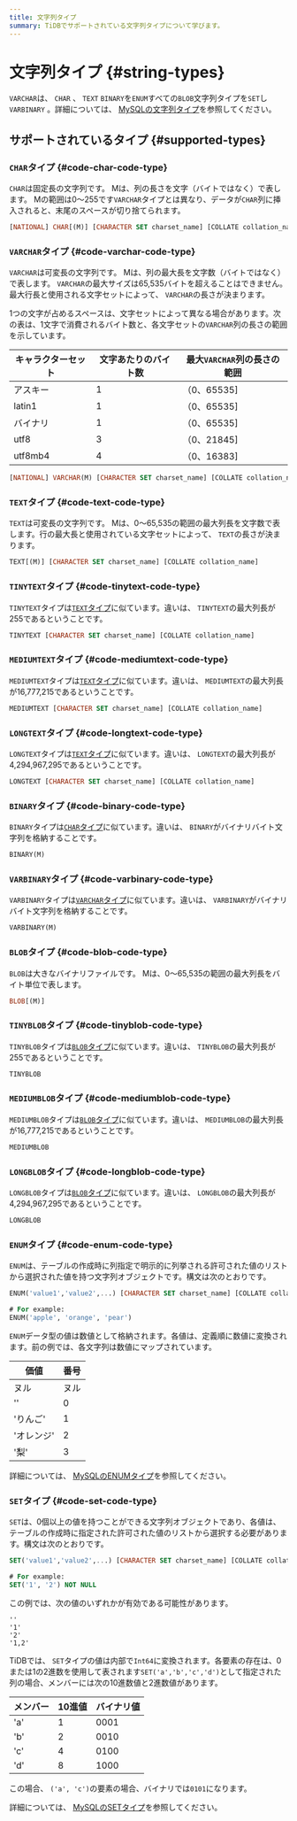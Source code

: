```yaml
---
title: 文字列タイプ
summary: TiDBでサポートされている文字列タイプについて学びます。
---
```


# 文字列タイプ {#string-types}

`VARCHAR`は、 `CHAR` 、 `TEXT` `BINARY`を`ENUM`すべての`BLOB`文字列タイプを`SET`し`VARBINARY` 。詳細については、 [MySQLの文字列タイプ](https://dev.mysql.com/doc/refman/5.7/en/string-types.html)を参照してください。

## サポートされているタイプ {#supported-types}

### <code>CHAR</code>タイプ {#code-char-code-type}

`CHAR`は固定長の文字列です。 Mは、列の長さを文字（バイトではなく）で表します。 Mの範囲は0〜255です`VARCHAR`タイプとは異なり、データが`CHAR`列に挿入されると、末尾のスペースが切り捨てられます。

```sql
[NATIONAL] CHAR[(M)] [CHARACTER SET charset_name] [COLLATE collation_name]
```

### <code>VARCHAR</code>タイプ {#code-varchar-code-type}

`VARCHAR`は可変長の文字列です。 Mは、列の最大長を文字数（バイトではなく）で表します。 `VARCHAR`の最大サイズは65,535バイトを超えることはできません。最大行長と使用される文字セットによって、 `VARCHAR`の長さが決まります。

1つの文字が占めるスペースは、文字セットによって異なる場合があります。次の表は、1文字で消費されるバイト数と、各文字セットの`VARCHAR`列の長さの範囲を示しています。

| キャラクターセット | 文字あたりのバイト数 | 最大`VARCHAR`列の長さの範囲 |
| --------- | ---------- | ------------------ |
| アスキー      | 1          | （0、65535]          |
| latin1    | 1          | （0、65535]          |
| バイナリ      | 1          | （0、65535]          |
| utf8      | 3          | （0、21845]          |
| utf8mb4   | 4          | （0、16383]          |

```sql
[NATIONAL] VARCHAR(M) [CHARACTER SET charset_name] [COLLATE collation_name]
```

### <code>TEXT</code>タイプ {#code-text-code-type}

`TEXT`は可変長の文字列です。 Mは、0〜65,535の範囲の最大列長を文字数で表します。行の最大長と使用されている文字セットによって、 `TEXT`の長さが決まります。

```sql
TEXT[(M)] [CHARACTER SET charset_name] [COLLATE collation_name]
```

### <code>TINYTEXT</code>タイプ {#code-tinytext-code-type}

`TINYTEXT`タイプは[`TEXT`タイプ](#text-type)に似ています。違いは、 `TINYTEXT`の最大列長が255であるということです。

```sql
TINYTEXT [CHARACTER SET charset_name] [COLLATE collation_name]
```

### <code>MEDIUMTEXT</code>タイプ {#code-mediumtext-code-type}

`MEDIUMTEXT`タイプは[`TEXT`タイプ](#text-type)に似ています。違いは、 `MEDIUMTEXT`の最大列長が16,777,215であるということです。

```sql
MEDIUMTEXT [CHARACTER SET charset_name] [COLLATE collation_name]
```

### <code>LONGTEXT</code>タイプ {#code-longtext-code-type}

`LONGTEXT`タイプは[`TEXT`タイプ](#text-type)に似ています。違いは、 `LONGTEXT`の最大列長が4,294,967,295であるということです。

```sql
LONGTEXT [CHARACTER SET charset_name] [COLLATE collation_name]
```

### <code>BINARY</code>タイプ {#code-binary-code-type}

`BINARY`タイプは[`CHAR`タイプ](#char-type)に似ています。違いは、 `BINARY`がバイナリバイト文字列を格納することです。

```sql
BINARY(M)
```

### <code>VARBINARY</code>タイプ {#code-varbinary-code-type}

`VARBINARY`タイプは[`VARCHAR`タイプ](#varchar-type)に似ています。違いは、 `VARBINARY`がバイナリバイト文字列を格納することです。

```sql
VARBINARY(M)
```

### <code>BLOB</code>タイプ {#code-blob-code-type}

`BLOB`は大きなバイナリファイルです。 Mは、0〜65,535の範囲の最大列長をバイト単位で表します。

```sql
BLOB[(M)]
```

### <code>TINYBLOB</code>タイプ {#code-tinyblob-code-type}

`TINYBLOB`タイプは[`BLOB`タイプ](#blob-type)に似ています。違いは、 `TINYBLOB`の最大列長が255であるということです。

```sql
TINYBLOB
```

### <code>MEDIUMBLOB</code>タイプ {#code-mediumblob-code-type}

`MEDIUMBLOB`タイプは[`BLOB`タイプ](#blob-type)に似ています。違いは、 `MEDIUMBLOB`の最大列長が16,777,215であるということです。

```sql
MEDIUMBLOB
```

### <code>LONGBLOB</code>タイプ {#code-longblob-code-type}

`LONGBLOB`タイプは[`BLOB`タイプ](#blob-type)に似ています。違いは、 `LONGBLOB`の最大列長が4,294,967,295であるということです。

```sql
LONGBLOB
```

### <code>ENUM</code>タイプ {#code-enum-code-type}

`ENUM`は、テーブルの作成時に列指定で明示的に列挙される許可された値のリストから選択された値を持つ文字列オブジェクトです。構文は次のとおりです。

```sql
ENUM('value1','value2',...) [CHARACTER SET charset_name] [COLLATE collation_name]

# For example:
ENUM('apple', 'orange', 'pear')
```

`ENUM`データ型の値は数値として格納されます。各値は、定義順に数値に変換されます。前の例では、各文字列は数値にマップされています。

| 価値             | 番号 |
| -------------- | -- |
| ヌル             | ヌル |
| &#39;&#39;     | 0  |
| &#39;りんご&#39;  | 1  |
| &#39;オレンジ&#39; | 2  |
| &#39;梨&#39;    | 3  |

詳細については、 [MySQLのENUMタイプ](https://dev.mysql.com/doc/refman/5.7/en/enum.html)を参照してください。

### <code>SET</code>タイプ {#code-set-code-type}

`SET`は、0個以上の値を持つことができる文字列オブジェクトであり、各値は、テーブルの作成時に指定された許可された値のリストから選択する必要があります。構文は次のとおりです。

```sql
SET('value1','value2',...) [CHARACTER SET charset_name] [COLLATE collation_name]

# For example:
SET('1', '2') NOT NULL
```

この例では、次の値のいずれかが有効である可能性があります。

```
''
'1'
'2'
'1,2'
```

TiDBでは、 `SET`タイプの値は内部で`Int64`に変換されます。各要素の存在は、0または1の2進数を使用して表されます`SET('a','b','c','d')`として指定された列の場合、メンバーには次の10進数値と2進数値があります。

| メンバー        | 10進値 | バイナリ値 |
| ----------- | ---- | ----- |
| &#39;a&#39; | 1    | 0001  |
| &#39;b&#39; | 2    | 0010  |
| &#39;c&#39; | 4    | 0100  |
| &#39;d&#39; | 8    | 1000  |

この場合、 `('a', 'c')`の要素の場合、バイナリでは`0101`になります。

詳細については、 [MySQLのSETタイプ](https://dev.mysql.com/doc/refman/5.7/en/set.html)を参照してください。
